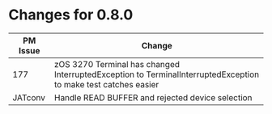 # Changes for 0.8.0

| PM Issue      | Change        |
| ------------- | ------------- |
| 177  | zOS 3270 Terminal has changed InterruptedException to TerminalInterruptedException to make test catches easier |
| JATconv | Handle READ BUFFER and rejected device selection |
